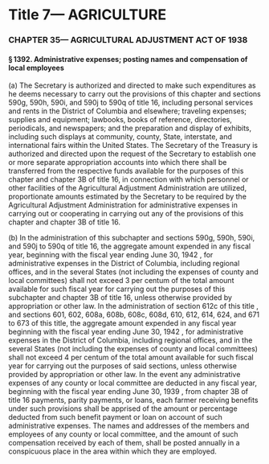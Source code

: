 
# Title 7— AGRICULTURE
### CHAPTER 35— AGRICULTURAL ADJUSTMENT ACT OF 1938
#### § 1392. Administrative expenses; posting names and compensation of local employees

(a) The Secretary is authorized and directed to make such expenditures as he deems necessary to carry out the provisions of this chapter and sections 590g, 590h, 590i, and 590j to 590q of title 16, including personal services and rents in the District of Columbia and elsewhere; traveling expenses; supplies and equipment; lawbooks, books of reference, directories, periodicals, and newspapers; and the preparation and display of exhibits, including such displays at community, county, State, interstate, and international fairs within the United States. The Secretary of the Treasury is authorized and directed upon the request of the Secretary to establish one or more separate appropriation accounts into which there shall be transferred from the respective funds available for the purposes of this chapter and chapter 3B of title 16, in connection with which personnel or other facilities of the Agricultural Adjustment Administration are utilized, proportionate amounts estimated by the Secretary to be required by the Agricultural Adjustment Administration for administrative expenses in carrying out or cooperating in carrying out any of the provisions of this chapter and chapter 3B of title 16.

(b) In the administration of this subchapter and sections 590g, 590h, 590i, and 590j to 590q of title 16, the aggregate amount expended in any fiscal year, beginning with the fiscal year ending June 30, 1942 , for administrative expenses in the District of Columbia, including regional offices, and in the several States (not including the expenses of county and local committees) shall not exceed 3 per centum of the total amount available for such fiscal year for carrying out the purposes of this subchapter and chapter 3B of title 16, unless otherwise provided by appropriation or other law. In the administration of section 612c of this title , and sections 601, 602, 608a, 608b, 608c, 608d, 610, 612, 614, 624, and 671 to 673 of this title, the aggregate amount expended in any fiscal year beginning with the fiscal year ending June 30, 1942 , for administrative expenses in the District of Columbia, including regional offices, and in the several States (not including the expenses of county and local committees) shall not exceed 4 per centum of the total amount available for such fiscal year for carrying out the purposes of said sections, unless otherwise provided by appropriation or other law. In the event any administrative expenses of any county or local committee are deducted in any fiscal year, beginning with the fiscal year ending June 30, 1939 , from chapter 3B of title 16 payments, parity payments, or loans, each farmer receiving benefits under such provisions shall be apprised of the amount or percentage deducted from such benefit payment or loan on account of such administrative expenses. The names and addresses of the members and employees of any county or local committee, and the amount of such compensation received by each of them, shall be posted annually in a conspicuous place in the area within which they are employed.
